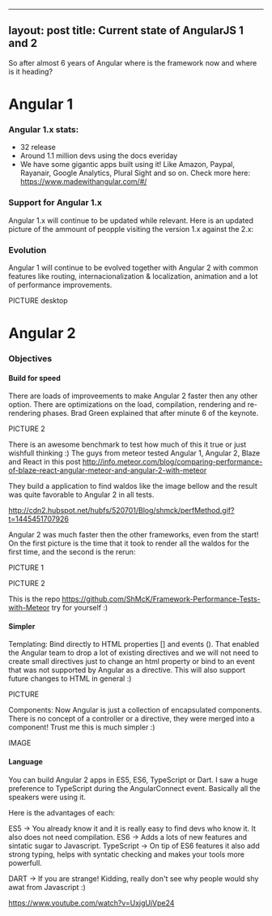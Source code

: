 
---
layout: post
title: Current state of AngularJS 1 and 2
---

So after almost 6 years of Angular where is the framework now and where is it heading?

# Angular 1

### Angular 1.x stats:

- 32 release
- Around 1.1 million devs using the docs everiday
- We have some gigantic apps built using it!
Like Amazon, Paypal, Rayanair, Google Analytics, Plural Sight and so on.
Check more here:
https://www.madewithangular.com/#/

### Support for Angular 1.x
Angular 1.x will continue to be updated while relevant.
Here is an updated picture of the ammount of peopple visiting the version 1.x against the 2.x:

### Evolution
Angular 1 will continue to be evolved together with Angular 2 with common features like routing, internacionalization & localization, animation and a lot of performance improvements.

PICTURE desktop

# Angular 2

### Objectives

#### Build for speed

There are loads of improveements to make Angular 2 faster then any other option.
There are optimizations on the load, compilation, rendering and re-rendering phases. Brad Green explained that after minute 6 of the keynote.

PICTURE 2

There is an awesome benchmark to test how much of this it true or just wishfull thinking :) The guys from meteor tested Angular 1, Angular 2, Blaze and React in this post http://info.meteor.com/blog/comparing-performance-of-blaze-react-angular-meteor-and-angular-2-with-meteor

They build a application to find waldos like the image bellow and the result was quite favorable to Angular 2 in all tests.

http://cdn2.hubspot.net/hubfs/520701/Blog/shmck/perfMethod.gif?t=1445451707926

Angular 2 was much faster then the other frameworks, even from the start! On the first picture is the time that it took to render all the waldos for the first time, and the second is the rerun:

PICTURE 1

PICTURE 2

This is the repo https://github.com/ShMcK/Framework-Performance-Tests-with-Meteor try for yourself :)

#### Simpler

Templating:
Bind directly to HTML properties [] and events (). That enabled the Angular team to drop a lot of existing directives and we will not need to create small directives just to change an html property or bind to an event that was not supported by Angular as a directive. This will also support future changes to HTML in general :)

PICTURE

Components:
Now Angular is just a collection of encapsulated components. There is no concept of a controller or a directive, they were merged into a component! Trust me this is much simpler :)

IMAGE

#### Language

You can build Angular 2 apps in ES5, ES6, TypeScript or Dart. I saw a huge preference to TypeScript during the AngularConnect event. Basically all the speakers were using it.

Here is the advantages of each:

ES5 -> You already know it and it is really easy to find devs who know it. It also does not need compilation.
ES6 -> Adds a lots of new features and sintatic sugar to Javascript.
TypeScript -> On tip of ES6 features it also add strong typing, helps with syntatic checking and makes your tools more powerfull.

DART -> If you are strange! Kidding, really don't see why people would shy awat from Javascript :)



https://www.youtube.com/watch?v=UxjgUjVpe24

